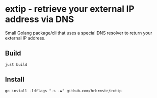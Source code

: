 # extip - retrieve your external IP address via DNS

Small Golang package/cli that uses a special DNS resolver to return your external IP address.

## Build

```
just build
```

## Install

```
go install -ldflags "-s -w" github.com/hrbrmstr/extip
```
